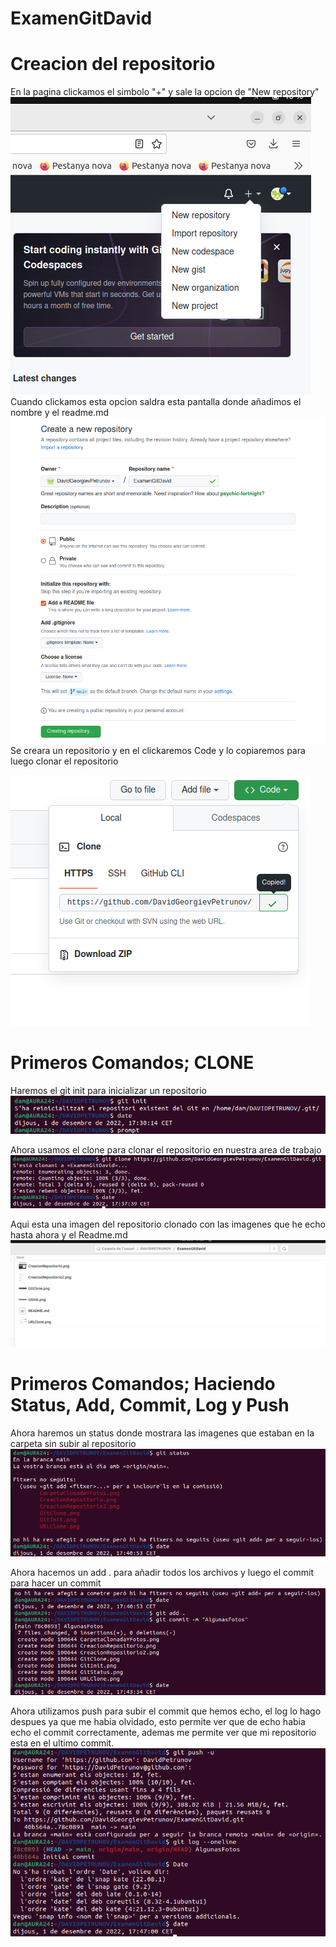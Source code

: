 # ExamenGitDavid
# Creacion del repositorio

En la pagina clickamos el simbolo "+" y sale la opcion de "New repository"
![Foto1](./CreacionRepositorio.png)
Cuando clickamos esta opcion saldra esta pantalla donde añadimos el nombre y el readme.md
![Foto2](./CreacionRepositorio2.png)
Se creara un repositorio y en el clickaremos Code y lo copiaremos para luego clonar el repositorio

![Foto3](./URLClone.png)

# Primeros Comandos; CLONE

Haremos el git init para inicializar un repositorio
![Foto4](./GitInit.png)

Ahora usamos el clone para clonar el repositorio en nuestra area de trabajo
![Foto5](./GitClone.png)

Aqui esta una imagen del repositorio clonado con las imagenes que he echo hasta ahora y el Readme.md
![Foto6](./CarpetaClonadaYFotos.png)

# Primeros Comandos; Haciendo Status, Add, Commit, Log y Push

Ahora haremos un status donde mostrara las imagenes que estaban en la carpeta sin subir al repositorio
![Foto7](./GitStatus.png)

Ahora hacemos un add . para añadir todos los archivos y luego el commit para hacer un commit
![Foto8](./GitAddYCommit1.png)

Ahora utilizamos push para subir el commit que hemos echo, el log lo hago despues ya que me habia olvidado, esto permite ver que de echo habia echo el commit correctamente, ademas me permite ver que mi repositorio esta en el ultimo commit.
![Foto9](./GitPushYLog.png)

